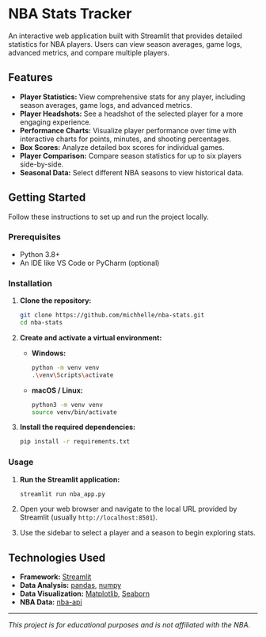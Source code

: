 # NBA Stats Tracker

An interactive web application built with Streamlit that provides detailed statistics for NBA players. Users can view season averages, game logs, advanced metrics, and compare multiple players.

## Features

- **Player Statistics:** View comprehensive stats for any player, including season averages, game logs, and advanced metrics.
- **Player Headshots:** See a headshot of the selected player for a more engaging experience.
- **Performance Charts:** Visualize player performance over time with interactive charts for points, minutes, and shooting percentages.
- **Box Scores:** Analyze detailed box scores for individual games.
- **Player Comparison:** Compare season statistics for up to six players side-by-side.
- **Seasonal Data:** Select different NBA seasons to view historical data.

## Getting Started

Follow these instructions to set up and run the project locally.

### Prerequisites

- Python 3.8+
- An IDE like VS Code or PyCharm (optional)

### Installation

1.  **Clone the repository:**

    ```bash
    git clone https://github.com/michhelle/nba-stats.git
    cd nba-stats
    ```

2.  **Create and activate a virtual environment:**

    - **Windows:**
      ```bash
      python -m venv venv
      .\venv\Scripts\activate
      ```
    - **macOS / Linux:**
      ```bash
      python3 -m venv venv
      source venv/bin/activate
      ```

3.  **Install the required dependencies:**
    ```bash
    pip install -r requirements.txt
    ```

### Usage

1.  **Run the Streamlit application:**

    ```bash
    streamlit run nba_app.py
    ```

2.  Open your web browser and navigate to the local URL provided by Streamlit (usually `http://localhost:8501`).

3.  Use the sidebar to select a player and a season to begin exploring stats.

## Technologies Used

- **Framework:** [Streamlit](https://streamlit.io/)
- **Data Analysis:** [pandas](https://pandas.pydata.org/), [numpy](https://numpy.org/)
- **Data Visualization:** [Matplotlib](https://matplotlib.org/), [Seaborn](https://seaborn.pydata.org/)
- **NBA Data:** [nba-api](https://github.com/swar/nba_api)

---

_This project is for educational purposes and is not affiliated with the NBA._
